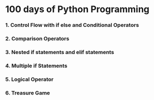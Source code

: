 # 100 days of Python Programming

### 1.  Control Flow with if else and Conditional Operators

### 2. Comparison Operators

### 3.  Nested if statements and elif statements

### 4. Multiple if Statements

### 5.  Logical Operator

### 6. Treasure Game
